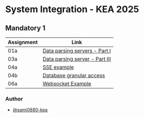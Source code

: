 # System Integration - KEA 2025

## Mandatory 1

| Assignment             | Link                                                                |
| ----------------- | ------------------------------------------------------------------ |
| 01a | [Data parsing servers - Part I](https://github.com/sami0880-kea/system_integration_course/tree/main/00._Assignments/01._Data_Parser/01._Part_1) |
| 03a | [Data parsing server - Part III](https://github.com/sami0880-kea/system_integration_course/tree/main/00._Assignments/01._Data_Parser/03._Part_3)|
| 04a | [SSE example](https://github.com/sami0880-kea/system_integration_course/tree/main/13._Server-sent_events) |
| 04b | [Database granular access](https://github.com/sami0880-kea/system_integration_course/tree/main/00._Assignments/04b._database_granular ) |
| 06a | [Websocket Example](https://github.com/sami0880-kea/system_integration_course/tree/main/14._WebSockets ) |

### Author
- [@sami0880-kea](https://www.github.com/sami0880-kea)
